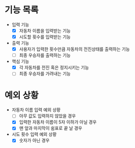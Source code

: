 # 기능 목록

- 입력 기능
  - [x] 자동차 이름을 입력받는 기능
  - [x] 시도할 횟수를 입력받는 기능
- 출력 기능
  - [x] 사용자가 입력한 횟수만큼 자동차의 전진상태를 출력하는 기능
  - [ ] 최종 우승자를 출력하는 기능
- 핵심 기능
	- [x] 각 자동차를 전진 혹은 정지시키는 기능
	- [ ] 최종 우승자를 가려내는 기능

# 예외 상황

- 자동차 이름 입력 예외 상황
  - [ ] 아무 값도 입력하지 않았을 경우
  - [x] 입력한 자동차 이름이 5자 이하가 아닐 경우
  - [x] 맨 앞과 마지막이 쉼표로 끝 날 경우
- 시도 횟수 입력 예외 상황
  - [x] 숫자가 아닌 경우